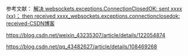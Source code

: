 参考文献：
[解决 websockets.exceptions.ConnectionClosedOK: sent xxxx (xx)； then received xxxx_websockets.exceptions.connectionclosedok: received-CSDN博客](https://blog.csdn.net/qq_45883336/article/details/125589455)

https://blog.csdn.net/weixin_43235307/article/details/122054874

https://blog.csdn.net/qq_43482627/article/details/108469268

